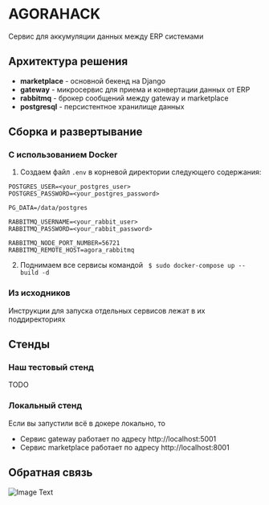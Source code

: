 # AGORAHACK

Сервис для аккумуляции данных между ERP системами

## Архитектура решения

- **marketplace** - основной бекенд на Django
- **gateway** - микросервис для приема и конвертации данных от ERP
- **rabbitmq** - брокер сообщений между gateway и marketplace
- **postgresql** - персистентное хранилище данных

## Сборка и развертывание

### С использованием Docker

1. Создаем файл `.env` в корневой директории следующего содержания:

```
POSTGRES_USER=<your_postgres_user>
POSTGRES_PASSWORD=<your_postgres_password>

PG_DATA=/data/postgres

RABBITMQ_USERNAME=<your_rabbit_user>
RABBITMQ_PASSWORD=<your_rabbit_password>

RABBITMQ_NODE_PORT_NUMBER=56721
RABBITMQ_REMOTE_HOST=agora_rabbitmq
```

2. Поднимаем все сервисы командой ` $ sudo docker-compose up --build -d`

### Из исходников

Инструкции для запуска отдельных сервисов лежат в их поддиректориях

## Стенды

### Наш тестовый стенд

TODO

### Локальный стенд

Если вы запустили всё в докере локально, то

- Сервис gateway работает по адресу http://localhost:5001
- Cервис marketplace работает по адресу http://localhost:8001


## Обратная связь


![Image Text](https://github.com/elkopass/AGORAHACK/img/мем.jpeg)
